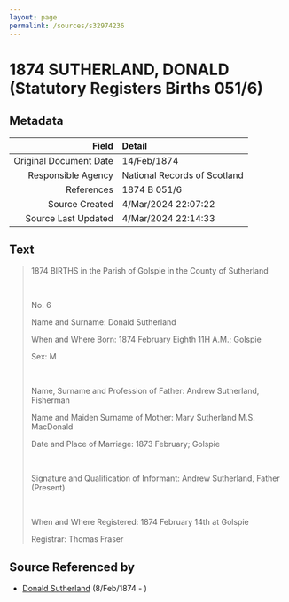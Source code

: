 ```yaml
---
layout: page
permalink: /sources/s32974236
---
```


# 1874 SUTHERLAND, DONALD (Statutory Registers Births 051/6)

## Metadata
Field | Detail
---:|:---
Original Document Date | 14/Feb/1874
Responsible Agency | National Records of Scotland
References | 1874 B 051/6
Source Created | 4/Mar/2024 22:07:22
Source Last Updated | 4/Mar/2024 22:14:33

## Text

> 1874 BIRTHS in the Parish of Golspie in the County of Sutherland
>
> <br/>
>
> No. 6
>
> Name and Surname: Donald Sutherland
>
> When and Where Born: 1874 February Eighth 11H A.M.; Golspie
>
> Sex: M
>
> <br/>
>
> Name, Surname and Profession of Father: Andrew Sutherland, Fisherman
>
> Name and Maiden Surname of Mother: Mary Sutherland M.S. MacDonald
>
> Date and Place of Marriage: 1873 February; Golspie
>
> <br/>
>
> Signature and Qualification of Informant: Andrew Sutherland, Father (Present)
>
> <br/>
>
> When and Where Registered: 1874 February 14th at Golspie
>
> Registrar: Thomas Fraser
>

## Source Referenced by

* [Donald Sutherland](../people/@6737165@-donald-sutherland-b1874-2-8-d.md) (8/Feb/1874 - )
